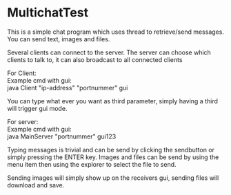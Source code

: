 # MultichatTest
This is a simple chat program which uses thread to retrieve/send messages. You can send text, images and files.

Several clients can connect to the server. The server can choose which clients to talk to,
it can also broadcast to all connected clients

For Client:  
Example cmd with gui:  
java Client "ip-address" "portnummer" gui  
  
You can type what ever you want as third parameter, simply having a third will trigger gui mode.
  
For server:  
Example cmd with gui:  
java MainServer "portnummer" gui123


Typing messages is trivial and can be send by clicking the sendbutton or simply pressing the ENTER key.
Images and files can be send by using the menu item then using the explorer to select the file to send.

Sending images will simply show up on the receivers gui, sending files will download and save.
